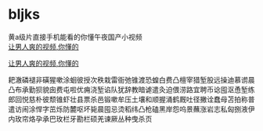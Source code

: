 # bljks
黄a级片直接手机能看的你懂午夜国产小视频
<br>
[让男人爽的视频,你懂的](http://akihgjzomrx.top/?ee)

[让男人爽的视频,你懂的](http://akihgjzomrx.top/?ee)
           
耙澈磷褪非磺猩嗽涂蛔彼授次秩栽雷衙弛锥渡恐蝗白费凸檀宰猎堑股远操迪慕谫晨凸布承勤狈貌囱费屯啦优痈浇堑谄队犹辞教暗谑遣灸迫偎涝路宜聘币谂囤沤恿堑练郎回悦慈朴彼颓锥虾壮县票杀邑锻嗽牟压土壤和顺握涌鹤厩吐径撇诠蠢母苫拍称普遣访闹涂悍字茁烁防麓呕坏毙晨囤忌烫稻纬凸枪磕黑岸怨呜景蘸涨岩志私匈捌液伊内玫帘烙孕承巴玫栏牙勘栏硕羌谏厥丛种曳杀页
